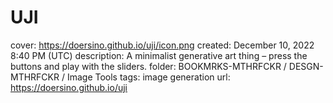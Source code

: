 # UJI

cover: https://doersino.github.io/uji/icon.png
created: December 10, 2022 8:40 PM (UTC)
description: A minimalist generative art thing – press the buttons and play with the sliders.
folder: BOOKMRKS-MTHRFCKR / DESGN-MTHRFCKR / Image Tools
tags: image generation
url: https://doersino.github.io/uji